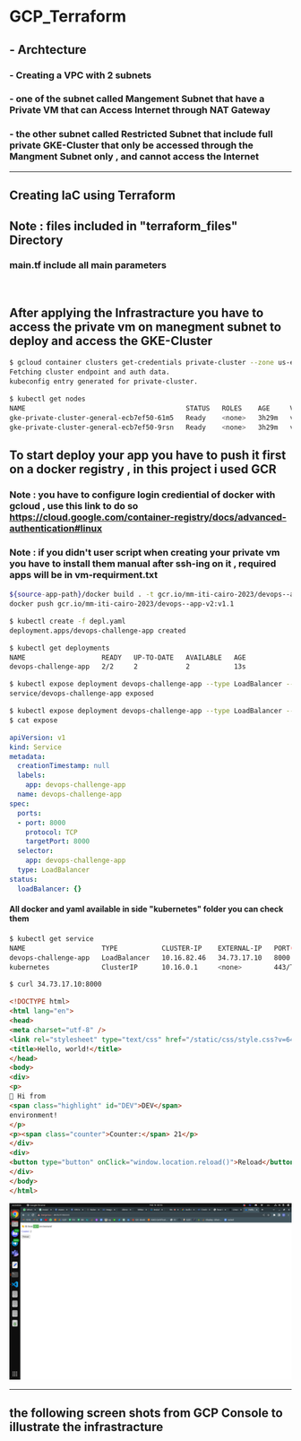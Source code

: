 # GCP_Terraform

## - Archtecture

### - Creating a VPC with 2 subnets

### - one of the subnet called **Mangement Subnet** that have a Private VM that can Access Internet through NAT Gateway

### - the other subnet called **Restricted Subnet** that include full private GKE-Cluster that only be accessed through the **Mangment Subnet** only , and cannot access the Internet

---

## Creating IaC using Terraform

## **Note : files included in "terraform_files" Directory**

### main.tf include all main parameters

```terraform
 

```

## After applying the Infrastracture you have to access the private vm on manegment subnet to deploy and access the GKE-Cluster

```bash
$ gcloud container clusters get-credentials private-cluster --zone us-east1-b --project mm-iti-cairo-2023
Fetching cluster endpoint and auth data.
kubeconfig entry generated for private-cluster.
```

```bash
$ kubectl get nodes
NAME                                        STATUS   ROLES    AGE     VERSION
gke-private-cluster-general-ecb7ef50-61m5   Ready    <none>   3h29m   v1.24.8-gke.2000
gke-private-cluster-general-ecb7ef50-9rsn   Ready    <none>   3h29m   v1.24.8-gke.2000
```

## To start deploy your app you have to push it first on a docker registry , in this project i used GCR

### **Note : you have to configure login crediential of docker with gcloud , use this link to do so <https://cloud.google.com/container-registry/docs/advanced-authentication#linux>**

### **Note : if you didn't user script when creating your private vm you have to install them manual after ssh-ing on it** , required apps will be in vm-requirment.txt

```bash
${source-app-path}/docker build . -t gcr.io/mm-iti-cairo-2023/devops--app-v2:v1.1 
docker push gcr.io/mm-iti-cairo-2023/devops--app-v2:v1.1
```

```bash
$ kubectl create -f depl.yaml
deployment.apps/devops-challenge-app created
```

```bash
$ kubectl get deployments
NAME                   READY   UP-TO-DATE   AVAILABLE   AGE
devops-challenge-app   2/2     2            2           13s
```

```bash
$ kubectl expose deployment devops-challenge-app --type LoadBalancer --target-port 8000 --port 8000
service/devops-challenge-app exposed
```

```bash
$ kubectl expose deployment devops-challenge-app --type LoadBalancer --target-port 8000 --port 8000 -oyaml --dry-run=client > expose.yaml
$ cat expose
```

```yaml
apiVersion: v1
kind: Service
metadata:
  creationTimestamp: null
  labels:
    app: devops-challenge-app
  name: devops-challenge-app
spec:
  ports:
  - port: 8000
    protocol: TCP
    targetPort: 8000
  selector:
    app: devops-challenge-app
  type: LoadBalancer
status:
  loadBalancer: {}
```


#### **All docker and yaml available in side "kubernetes" folder you can check them**

```bash
$ kubectl get service
NAME                   TYPE           CLUSTER-IP    EXTERNAL-IP   PORT(S)          AGE
devops-challenge-app   LoadBalancer   10.16.82.46   34.73.17.10   8000:30667/TCP   58s
kubernetes             ClusterIP      10.16.0.1     <none>        443/TCP          3h38m
```

```bash
$ curl 34.73.17.10:8000
```

```html
<!DOCTYPE html>
<html lang="en">
<head>
<meta charset="utf-8" />
<link rel="stylesheet" type="text/css" href="/static/css/style.css?v=64d12fd9c6484b319e192082c6c64592">
<title>Hello, world!</title>
</head>
<body>
<div>
<p>
👋 Hi from
<span class="highlight" id="DEV">DEV</span>
environment!
</p>
<p><span class="counter">Counter:</span> 21</p>
</div>
<div>
<button type="button" onClick="window.location.reload()">Reload</button>
</div>
</body>
</html>
```

![ ](./ScreenShots/Proof-Of-Work.png " ")

---

## the following screen shots from GCP Console to illustrate the infrastracture

